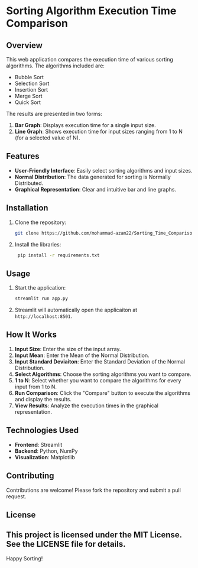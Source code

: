 # Sorting Algorithm Execution Time Comparison

## Overview
This web application compares the execution time of various sorting algorithms. The algorithms included are:
- Bubble Sort
- Selection Sort
- Insertion Sort
- Merge Sort
- Quick Sort

The results are presented in two forms:
1. **Bar Graph**: Displays execution time for a single input size.
2. **Line Graph**: Shows execution time for input sizes ranging from 1 to N (for a selected value of N).

## Features
- **User-Friendly Interface**: Easily select sorting algorithms and input sizes.
- **Normal Distribution**: The data generated for sorting is Normally Distributed.
- **Graphical Representation**: Clear and intuitive bar and line graphs.

## Installation
1. Clone the repository:
    ```bash
    git clone https://github.com/mohammad-azam22/Sorting_Time_Comparison.git
    ```
2. Install the libraries:
   ```bash
    pip install -r requirements.txt
    ```

## Usage
1. Start the application:
    ```bash
    streamlit run app.py
    ```
2. Streamlit will automatically open the applicaiton at `http://localhost:8501`.

## How It Works
1. **Input Size**: Enter the size of the input array.
2. **Input Mean**: Enter the Mean of the Normal Distribution.
3. **Input Standard Deviaiton**: Enter the Standard Deviation of the Normal Distribution.
4. **Select Algorithms**: Choose the sorting algorithms you want to compare.
5. **1 to N**: Select whether you want to compare the algorithms for every input from 1 to N.
6. **Run Comparison**: Click the "Compare" button to execute the algorithms and display the results.
7. **View Results**: Analyze the execution times in the graphical representation.

## Technologies Used
- **Frontend**: Streamlit
- **Backend**: Python, NumPy
- **Visualization**: Matplotlib

## Contributing
Contributions are welcome! Please fork the repository and submit a pull request.

## License
This project is licensed under the MIT License. See the LICENSE file for details.
---
Happy Sorting!
